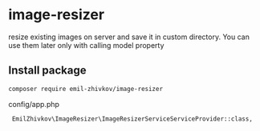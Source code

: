 # image-resizer
resize existing images on server and save it in custom directory. You can use them later only with calling model property




## Install package
``` bash
composer require emil-zhivkov/image-resizer


```

config/app.php
``` bash
 EmilZhivkov\ImageResizer\ImageResizerServiceServiceProvider::class,
```
